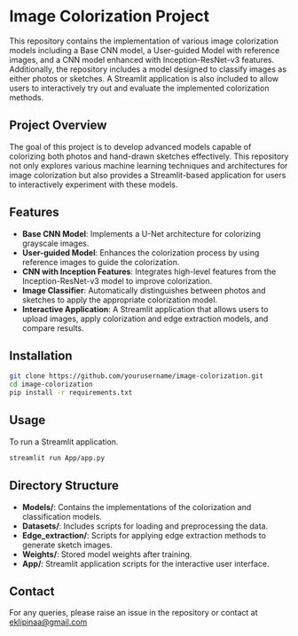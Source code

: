 # Image Colorization Project

This repository contains the implementation of various image colorization models including a Base CNN model, a User-guided Model with reference images, and a CNN model enhanced with Inception-ResNet-v3 features. Additionally, the repository includes a model designed to classify images as either photos or sketches. A Streamlit application is also included to allow users to interactively try out and evaluate the implemented colorization methods.

## Project Overview

The goal of this project is to develop advanced models capable of colorizing both photos and hand-drawn sketches effectively. This repository not only explores various machine learning techniques and architectures for image colorization but also provides a Streamlit-based application for users to interactively experiment with these models.

## Features

- **Base CNN Model**: Implements a U-Net architecture for colorizing grayscale images.
- **User-guided Model**: Enhances the colorization process by using reference images to guide the colorization.
- **CNN with Inception Features**: Integrates high-level features from the Inception-ResNet-v3 model to improve colorization.
- **Image Classifier**: Automatically distinguishes between photos and sketches to apply the appropriate colorization model.
- **Interactive Application**: A Streamlit application that allows users to upload images, apply colorization and edge extraction models, and compare results.

## Installation

```bash
git clone https://github.com/yourusername/image-colorization.git
cd image-colorization
pip install -r requirements.txt

```


## Usage
To run a Streamlit application. 

```bash
streamlit run App/app.py
```

## Directory Structure

- **Models/**: Contains the implementations of the colorization and classification models.
- **Datasets/**: Includes scripts for loading and preprocessing the data.
- **Edge_extraction/**: Scripts for applying edge extraction methods to generate sketch images.
- **Weights/**: Stored model weights after training. 
- **App/**: Streamlit application scripts for the interactive user interface.


## Contact

For any queries, please raise an issue in the repository or contact at eklipinaa@gmail.com